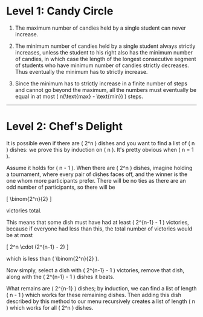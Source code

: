 # Level 1: Candy Circle

1. The maximum number of candies held by a single student can never increase.

2. The minimum number of candies held by a single student always strictly increases, unless the student to his right also has the minimum number of candies, in which case the length of the longest consecutive segment of students who have minimum number of candies strictly decreases. Thus eventually the minimum has to strictly increase.

3. Since the minimum has to strictly increase in a finite number of steps and cannot go beyond the maximum, all the numbers must eventually be equal in at most \( n(\text{max} - \text{min}) \) steps.

---

# Level 2: Chef's Delight

It is possible even if there are \( 2^n \) dishes and you want to find a list of \( n \) dishes: we prove this by induction on \( n \). It's pretty obvious when \( n = 1 \).

Assume it holds for \( n - 1 \). When there are \( 2^n \) dishes, imagine holding a tournament, where every pair of dishes faces off, and the winner is the one whom more participants prefer. There will be no ties as there are an odd number of participants, so there will be

\[
\binom{2^n}{2}
\]

victories total.

This means that some dish must have had at least \( 2^{n-1} - 1 \) victories, because if everyone had less than this, the total number of victories would be at most

\[
2^n \cdot (2^{n-1} - 2)
\]

which is less than \( \binom{2^n}{2} \).

Now simply, select a dish with \( 2^{n-1} - 1 \) victories, remove that dish, along with the \( 2^{n-1} - 1 \) dishes it beats.

What remains are \( 2^{n-1} \) dishes; by induction, we can find a list of length \( n - 1 \) which works for these remaining dishes. Then adding this dish described by this method to our menu recursively creates a list of length \( n \) which works for all \( 2^n \) dishes.
